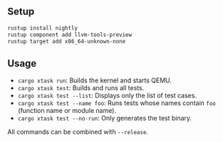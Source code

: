 ## Setup

```sh
rustup install nightly
rustup component add llvm-tools-preview
rustup target add x86_64-unknown-none
```

## Usage

- `cargo xtask run`: Builds the kernel and starts QEMU.
- `cargo xtask test`: Builds and runs all tests.
- `cargo xtask test --list`: Displays only the list of test cases.
- `cargo xtask test --name foo`: Runs tests whose names contain `foo` (function name or module name).
- `cargo xtask test --no-run`: Only generates the test binary.

All commands can be combined with `--release`.
